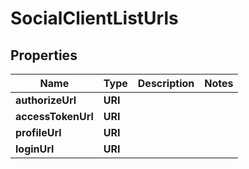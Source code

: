 

# SocialClientListUrls


## Properties

| Name | Type | Description | Notes |
|------------ | ------------- | ------------- | -------------|
|**authorizeUrl** | **URI** |  |  |
|**accessTokenUrl** | **URI** |  |  |
|**profileUrl** | **URI** |  |  |
|**loginUrl** | **URI** |  |  |




